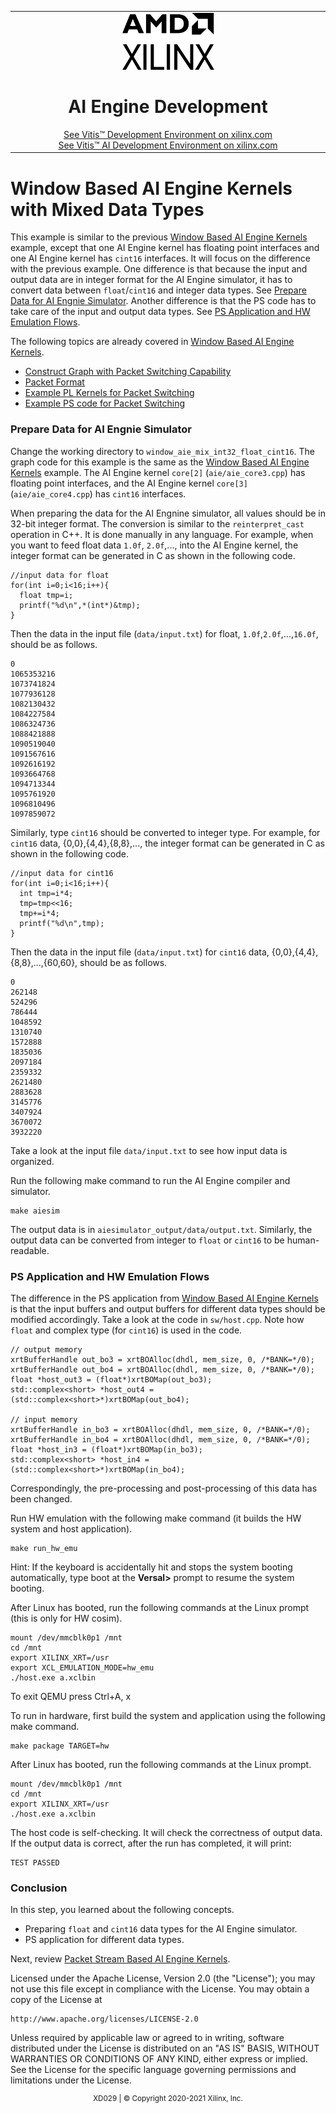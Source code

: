﻿<table class="sphinxhide" width="100%">
 <tr width="100%">
    <td align="center"><img src="https://raw.githubusercontent.com/Xilinx/Image-Collateral/main/xilinx-logo.png" width="30%"/><h1>AI Engine Development</h1>
    <a href="https://www.xilinx.com/products/design-tools/vitis.html">See Vitis™ Development Environment on xilinx.com</br></a>
    <a href="https://www.xilinx.com/products/design-tools/vitis/vitis-ai.html">See Vitis™ AI Development Environment on xilinx.com</a>
    </td>
 </tr>
</table>

# Window Based AI Engine Kernels with Mixed Data Types

This example is similar to the previous [Window Based AI Engine Kernels](./window_based_aie_kernel.md) example, except that one AI Engine kernel has floating point interfaces and one AI Engine kernel has `cint16` interfaces. It will focus on the difference with the previous example. One difference is that because the input and output data are in integer format for the AI Engine simulator, it has to convert data between `float`/`cint16` and integer data types. See [Prepare Data for AI Engnie Simulator](#Prepare-Data-for-AI-Engnie-Simulator). Another difference is that the PS code has to take care of the input and output data types. See [PS Application and HW Emulation Flows](#PS-Application-and-HW-Emulation-Flows).

The following topics are already covered in [Window Based AI Engine Kernels](./window_based_aie_kernel.md).

* [Construct Graph with Packet Switching Capability](./window_based_aie_kernel.md/#Construct-Graph-with-Packet-Switching-Capability)
* [Packet Format](./window_based_aie_kernel.md/#Packet-Format)
* [Example PL Kernels for Packet Switching](./window_based_aie_kernel.md/#Example-PL-Kernels-for-Packet-Switching)
* [Example PS code for Packet Switching](./window_based_aie_kernel.md/#Example-PS-code-for-Packet-Switching)

### Prepare Data for AI Engnie Simulator

Change the working directory to `window_aie_mix_int32_float_cint16`. The graph code for this example is the same as the [Window Based AI Engine Kernels](./window_based_aie_kernel.md) example. The AI Engine kernel `core[2]` (`aie/aie_core3.cpp`) has floating point interfaces, and the AI Engine kernel `core[3]` (`aie/aie_core4.cpp`) has `cint16` interfaces. 

When preparing the data for the AI Engnine simulator, all values should be in 32-bit integer format. The conversion is similar to the `reinterpret_cast` operation in C++. It is done manually in any language. For example, when you want to feed float data `1.0f`, `2.0f`,..., into the AI Engine kernel, the integer format can be generated in C as shown in the following code.

    //input data for float
    for(int i=0;i<16;i++){
      float tmp=i;
      printf("%d\n",*(int*)&tmp);
    }

Then the data in the input file (`data/input.txt`) for float, `1.0f`,`2.0f`,...,`16.0f`, should be as follows.

    0
    1065353216
    1073741824
    1077936128
    1082130432
    1084227584
    1086324736
    1088421888
    1090519040
    1091567616
    1092616192
    1093664768
    1094713344
    1095761920
    1096810496
    1097859072

Similarly, type `cint16` should be converted to integer type. For example, for `cint16` data, {0,0},{4,4},{8,8},..., the integer format can be generated in C as shown in the following code.

    //input data for cint16
    for(int i=0;i<16;i++){
      int tmp=i*4;
      tmp=tmp<<16;
      tmp+=i*4;
      printf("%d\n",tmp);
    }

Then the data in the input file (`data/input.txt`) for `cint16` data, {0,0},{4,4},{8,8},...,{60,60}, should be as follows.

    0
    262148
    524296
    786444
    1048592
    1310740
    1572888
    1835036
    2097184
    2359332
    2621480
    2883628
    3145776
    3407924
    3670072
    3932220

Take a look at the input file `data/input.txt` to see how input data is organized. 

Run the following make command to run the AI Engine compiler and simulator.

    make aiesim
    
The output data is in `aiesimulator_output/data/output.txt`. Similarly, the output data can be converted from integer to `float` or `cint16` to be human-readable.

### PS Application and HW Emulation Flows
The difference in the PS application from [Window Based AI Engine Kernels](./window_based_aie_kernel.md) is that the input buffers and output buffers for different data types should be modified accordingly. Take a look at the code in `sw/host.cpp`. Note how `float` and complex type (for `cint16`) is used in the code.

    // output memory
    xrtBufferHandle out_bo3 = xrtBOAlloc(dhdl, mem_size, 0, /*BANK=*/0);
    xrtBufferHandle out_bo4 = xrtBOAlloc(dhdl, mem_size, 0, /*BANK=*/0);
    float *host_out3 = (float*)xrtBOMap(out_bo3);
    std::complex<short> *host_out4 = (std::complex<short>*)xrtBOMap(out_bo4);
    
    // input memory
    xrtBufferHandle in_bo3 = xrtBOAlloc(dhdl, mem_size, 0, /*BANK=*/0);
    xrtBufferHandle in_bo4 = xrtBOAlloc(dhdl, mem_size, 0, /*BANK=*/0);
    float *host_in3 = (float*)xrtBOMap(in_bo3);
    std::complex<short> *host_in4 = (std::complex<short>*)xrtBOMap(in_bo4);

Correspondingly, the pre-processing and post-processing of this data has been changed. 

Run HW emulation with the following make command (it builds the HW system and host application).

    make run_hw_emu
    
Hint: If the keyboard is accidentally hit and stops the system booting automatically, type boot at the **Versal>** prompt to resume the system booting.

After Linux has booted, run the following commands at the Linux prompt (this is only for HW cosim).

    mount /dev/mmcblk0p1 /mnt
    cd /mnt
    export XILINX_XRT=/usr
    export XCL_EMULATION_MODE=hw_emu
    ./host.exe a.xclbin
    
To exit QEMU press Ctrl+A, x

To run in hardware, first build the system and application using the following make command.

    make package TARGET=hw
    
After Linux has booted, run the following commands at the Linux prompt.

    mount /dev/mmcblk0p1 /mnt
    cd /mnt
    export XILINX_XRT=/usr
    ./host.exe a.xclbin
    
The host code is self-checking. It will check the correctness of output data. If the output data is correct, after the run has completed, it will print:

    TEST PASSED

### Conclusion
In this step, you learned about the following concepts.

* Preparing `float` and `cint16` data types for the AI Engine simulator.
* PS application for different data types.

Next, review [Packet Stream Based AI Engine Kernels](./pktstream_based_aie_kernel.md).

Licensed under the Apache License, Version 2.0 (the "License");
you may not use this file except in compliance with the License.
You may obtain a copy of the License at

    http://www.apache.org/licenses/LICENSE-2.0

Unless required by applicable law or agreed to in writing, software
distributed under the License is distributed on an "AS IS" BASIS,
WITHOUT WARRANTIES OR CONDITIONS OF ANY KIND, either express or implied.
See the License for the specific language governing permissions and
limitations under the License.

<p align="center"><sup>XD029 | &copy; Copyright 2020-2021 Xilinx, Inc.</sup></p>
